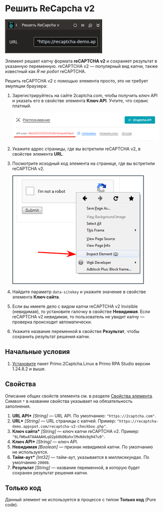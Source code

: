 # Решить ReCapcha v2

![](<../../../../.gitbook/assets1/linux-items-extra/recaptcha-v2.png>)

Элемент решает капчу формата **reCAPTCHA v2** и сохраняет результат в указанную переменную. reCAPTCHA v2 — популярный вид капчи, также известный как *Я не робот* reCAPTCHA.

Решить reCAPTCHA v2 с помощью элемента просто, это не требует эмуляции браузера:

1. Зарегистрируйтесь на сайте 2captcha.com, чтобы получить ключ API и указать его в свойстве элемента **Ключ API**. Учтите, что сервис платный.

   ![](<../../../../.gitbook/assets1/linux-items-extra/2captcha-api-key.png>)

1. Укажите адрес страницы, где вы встретили reCAPTCHA v2, в свойстве элемента **URL**.
1. Посмотрите исходный код элемента на странице, где вы встретили reCAPTCHA v2.

   ![](<../../../../.gitbook/assets/image (486).png>)

1. Найдите параметр `data-sitekey` и укажите значение в свойстве элемента **Ключ сайта**.
1. Если вы имеете дело с видом капчи reCAPTCHA v2 Invisible (невидимая), то установите галочку в свойстве **Невидимая**. Если reCAPTCHA v2 невидимая, то пользователь не увидит капчу — проверка происходит автоматически.
1. Укажите название переменной в свойстве **Результат**, чтобы сохранить результат решения капчи.



## Начальные условия

1. [Установите](https://docs.primo-rpa.ru/primo-rpa/primo-rpa-studio-linux/projects/manage-dependencies#menedzher-zavisimostei) пакет Primo.2Captcha.Linux в Primo RPA Studio версии 1.24.8.2 и выше.



## Свойства
Описание общих свойств элемента см. в разделе [Свойства элемента](https://docs.primo-rpa.ru/primo-rpa/primo-studio/process/elements#svoistva-elementa).\
Символ `*` в названии свойства указывает на обязательность заполнения.

1. **URL API\*** *[String]* — URL API. По умолчанию: `"https://2captcha.com"`.
1. **URL\*** *[String]* — URL страницы с капчей. Пример: `"https://recaptcha-demo.appspot.com/recaptcha-v2-checkbox.php"`.
1. **Ключ сайта\*** *[String]* — ключ капчи reCAPTCHA v2. Пример: `"6LfW6wATAAAAAHLqO2pb8bDBahxlMxNdo9g947u9"`.
1. **Ключ API\*** *[String]* — ключ API. 
1. **Невидимая** *[Boolean]* — признак невидимой капчи. По умолчанию не используется. 
1. **Тайм-аут\*** *[Int32]* — тайм-аут, указывается в миллисекундах. По умолчанию `20000`.
1. **Результат** *[String]* — название переменной, в которую будет сохранен результат решения капчи.

## Только код

Данный элемент не используется в процессе с типом **Только код** (Pure code).


